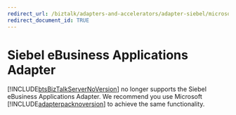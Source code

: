 ```yaml
---
redirect_url: /biztalk/adapters-and-accelerators/adapter-siebel/microsoft-biztalk-adapter-for-siebel-ebusiness-applications-documentation
redirect_document_id: TRUE
--- 
```


# Siebel eBusiness Applications Adapter
[!INCLUDE[btsBizTalkServerNoVersion](../includes/btsbiztalkservernoversion-md.md)] no longer supports the Siebel eBusiness Applications Adapter. We recommend you use Microsoft [!INCLUDE[adapterpacknoversion](../includes/adapterpacknoversion-md.md)] to achieve the same functionality.  
  